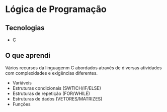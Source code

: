 # Lógica de Programação

## Tecnologias

- C

## O que aprendi

Vários recursos da linguagenm C abordados através de diversas atividades com complexidades e exigências diferentes.

- Variáveis
- Estruturas condicionais (SWTICH/IF/ELSE)
- Estruturas de repetição (FOR/WHILE) 
- Estruturas de dados (VETORES/MATRIZES)
- Funções
